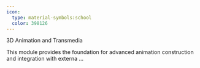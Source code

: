 ```yaml
---
icon:
  type: material-symbols:school
  color: 398126
---
```


3D Animation and Transmedia

This module provides the foundation for advanced animation construction and integration with externa ... 
